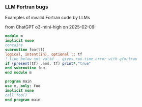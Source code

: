 ### LLM Fortran bugs
Examples of invalid Fortran code by LLMs

from ChatGPT o3-mini-high on 2025-02-06:
```fortran
module m
implicit none
contains
subroutine foo(tf)
logical, intent(in), optional :: tf
! line below not valid -- gives run-time error with gfortran
if (present(tf) .and. tf) print*,"true"
end subroutine foo
end module m

program main
use m, only: foo
implicit none
call foo()
end program main
```
